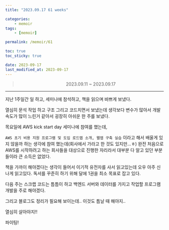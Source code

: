 ```yaml
---
title: "2023.09.17 61 weeks"

categories:
    - memoir
tags:
    - [memoir]

permalink: /memoir/61

toc: true
toc_sticky: true

date: 2023-09-17
last_modified_at: 2023-09-17
---
```


> <center> 2023.09.11 ~ 2023.09.17 </center>

---

지난 1주일간 일 하고, 세미나에 참석하고, 책을 읽으며 바쁘게 보냈다.

열심히 문석 작업 하고 구조 그리고 코드치면서 보냈는데 생각보다 변수가 많아서 개발 속도가 많이 느린거 같아서 굉장히 아쉬운 한 주를 보냈다.

목요일에 AWS kick start day 세미나에 참여를 했는데, 

`AWS 초기 비용 지원 프로그램 및 도입 로드맵 소개, 웹앱 구축 실습` 이라고 해서 배울게 있지 않을까 하는 생각에 참여 했는데(회사에서 가라고 한 것도 있지만...ㅎ) 완전 처음으로 AWS를 시작하려고 하는 회사들을 대상으로 진행한 자리라서 대부분 다 알고 있던 부분들이라 큰 소득은 없었다.

책을 가까이 해야겠다는 생각이 들어서 이기적 유전자를 사서 읽고있는데 오우 아주 신나게 읽고있다. 독서를 꾸준히 하기 위해 달에 1권을 최소 목표로 잡고 있다.

다음 주는 스크랩 코드는 틈틈이 하고 백엔드 서버와 데이터를 가지고 작업할 프로그램 개발을 주로 해야겠다. 

그리고 블로그도 정리가 필요해 보이는데.. 이것도 틈날 때 해야지..



열심히 살아야지!! 

파이팅!



